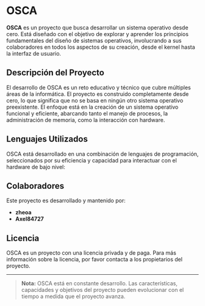 # OSCA

**OSCA** es un proyecto que busca desarrollar un sistema operativo desde cero. Está diseñado con el objetivo de explorar y aprender los principios fundamentales del diseño de sistemas operativos, involucrando a sus colaboradores en todos los aspectos de su creación, desde el kernel hasta la interfaz de usuario.

## Descripción del Proyecto

El desarrollo de OSCA es un reto educativo y técnico que cubre múltiples áreas de la informática. El proyecto es construido completamente desde cero, lo que significa que no se basa en ningún otro sistema operativo preexistente. El enfoque está en la creación de un sistema operativo funcional y eficiente, abarcando tanto el manejo de procesos, la administración de memoria, como la interacción con hardware.

## Lenguajes Utilizados

OSCA está desarrollado en una combinación de lenguajes de programación, seleccionados por su eficiencia y capacidad para interactuar con el hardware de bajo nivel:

## Colaboradores

Este proyecto es desarrollado y mantenido por:

- **zheoa**
- **Axel84727**

## Licencia

OSCA es un proyecto con una licencia privada y de paga. Para más información sobre la licencia, por favor contacta a los propietarios del proyecto.

---

> **Nota:** OSCA está en constante desarrollo. Las características, capacidades y objetivos del proyecto pueden evolucionar con el tiempo a medida que el proyecto avanza.
